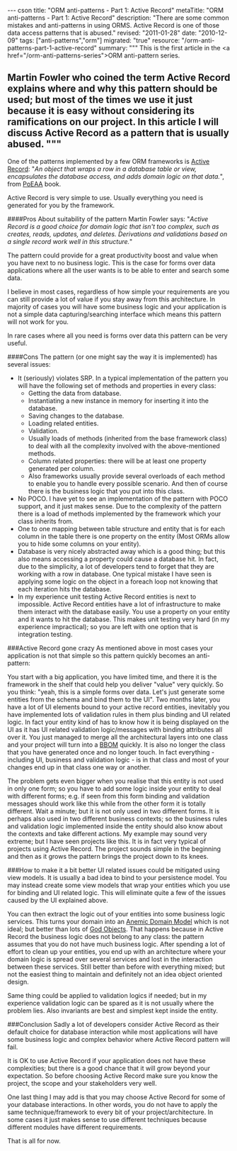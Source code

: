 --- cson
title: "ORM anti-patterns - Part 1: Active Record"
metaTitle: "ORM anti-patterns - Part 1: Active Record"
description: "There are some common mistakes and anti-patterns in using ORMS. Active Record is one of those data access patterns that is abused."
revised: "2011-01-28"
date: "2010-12-09"
tags: ["anti-patterns","orm"]
migrated: "true"
resource: "/orm-anti-patterns-part-1-active-record"
summary: """
This is the first article in the <a href=\"/orm-anti-patterns-series\">ORM anti-pattern series</a>.

Martin Fowler who coined the term Active Record explains where and why this pattern should be used; but most of the times we use it just because it is easy without considering its ramifications on our project. In this article I will discuss Active Record as a pattern that is usually abused. 
"""
---
One of the patterns implemented by a few ORM frameworks is [Active Record][2]:
"*An object that wraps a row in a database table or view, encapsulates the database access, and adds domain logic on that data.*", from [PoEAA][3] book.

Active Record is very simple to use. Usually everything you need is generated for you by the framework.

####Pros
About suitability of the pattern Martin Fowler says:
"*Active Record is a good choice for domain logic that isn't too complex, such as creates, reads, updates, and deletes. Derivations and validations based on a single record work well in this structure.*"

The pattern could provide for a great productivity boost and value when you have next to no business logic. This is the case for forms over data applications where all the user wants is to be able to enter and search some data. 

I believe in most cases, regardless of how simple your requirements are you can still provide a lot of value if you stay away from this architecture. In majority of cases you will have some business logic and your application is not a simple data capturing/searching interface which means this pattern will not work for you.

In rare cases where all you need is forms over data this pattern can be very useful.

####Cons
The pattern (or one might say the way it is implemented)  has several issues:

 - It (seriously) violates SRP. In a typical implementation of the pattern you will have the following set of methods and properties in every class:
   - Getting the data from database.
   - Instantiating a new instance in memory for inserting it into the database.
   - Saving changes to the database.
   - Loading related entities.
   - Validation.
   - Usually loads of methods (inherited from the base framework class) to deal with all the complexity involved with the above-mentioned methods.
   - Column related properties: there will be at least one property generated per column.
   - Also frameworks usually provide several overloads of each method to enable you to handle every possible scenario. And then of course there is the business logic that you put into this class.
 - No POCO. I have yet to see an implementation of the pattern with POCO support, and it just makes sense. Due to the complexity of the pattern there is a load of methods implemented by the framework which your class inherits from.
 - One to one mapping between table structure and entity that is for each column in the table there is one property on the entity (Most ORMs allow you to hide some columns on your entity).
 - Database is very nicely abstracted away which is a good thing; but this also means accessing a property could cause a database hit. In fact, due to the simplicity, a lot of developers tend to forget that they are working with a row in database. One typical mistake I have seen is applying some logic on the object in a foreach loop not knowing that each iteration hits the database.
 - In my experience unit testing Active Record entities is next to impossible. Active Record entities have a lot of infrastructure to make them interact with the database easily. You use a property on your entity and it wants to hit the database. This makes unit testing very hard (in my experience impractical); so you are left with one option that is integration testing.

###Active Record gone crazy
As mentioned above in most cases your application is not that simple so this pattern quickly becomes an anti-pattern:

You start with a big application, you have limited time, and there it is the framework in the shelf that could help you deliver "value" very quickly. So you think: "yeah, this is a simple forms over data. Let's just generate some entities from the schema and bind them to the UI". Two months later, you have a lot of UI elements bound to your active record entities, inevitably you have implemented lots of validation rules in them plus binding and UI related logic. In fact your entity kind of has to know how it is being displayed on the UI as it has UI related validation logic/messages with binding attributes all over it. You just managed to merge all the architectural layers into one class and your project will turn into a [BBOM][4] quickly. It is also no longer the class that you have generated once and no longer touch. In fact everything - including UI, business and validation logic - is in that class and most of your changes end up in that class one way or another.

The problem gets even bigger when you realise that this entity is not used in only one form; so you have to add some logic inside your entity to deal with different forms; e.g. if seen from this form binding and validation messages should work like this while from the other form it is totally different. Wait a minute; but it is not only used in two different forms. It is perhaps also used in two different business contexts; so the business rules and validation logic implemented inside the entity should also know about the contexts and take different actions. My example may sound very extreme; but I have seen projects like this. It is in fact very typical of projects using Active Record. The project sounds simple in the beginning and then as it grows the pattern brings the project down to its knees.

###How to make it a bit better
UI related issues could be mitigated using view models. It is usually a bad idea to bind to your persistence model. You may instead create some view models that wrap your entities which you use for binding and UI related logic. This will eliminate quite a few of the issues caused by the UI explained above.

You can then extract the logic out of your entities into some business logic services. This turns your domain into an [Anemic Domain Model][5] which is not ideal; but better than lots of [God Objects][6]. That happens because in Active Record the business logic does not belong to any class: the pattern assumes that you do not have much business logic. After spending a lot of effort to clean up your entities, you end up with an architecture where your domain logic is spread over several services and lost in the interaction between these services. Still better than before with everything mixed; but not the easiest thing to maintain and definitely not an idea object oriented design.

Same thing could be applied to validation logics if needed; but in my experience validation logic can be spared as it is not usually where the problem lies. Also invariants are best and simplest kept inside the entity.

###Conclusion
Sadly a lot of developers consider Active Record as their default choice for database interaction while most applications will have some business logic and complex behavior where Active Record pattern will fail. 

It is OK to use Active Record if your application does not have these complexities; but there is a good chance that it will grow beyond your expectation. So before choosing Active Record make sure you know the project, the scope and your stakeholders very well.

One last thing I may add is that you may choose Active Record for some of your database interactions. In other words, you do not have to apply the same technique/framework to every bit of your project/architecture. In some cases it just makes sense to use different techniques because different modules have different requirements.

That is all for now.


  [2]: http://en.wikipedia.org/wiki/Active_record_pattern
  [3]: http://www.amazon.com/Patterns-Enterprise-Application-Architecture-Martin/dp/0321127420
  [4]: http://en.wikipedia.org/wiki/Big_ball_of_mud
  [5]: http://martinfowler.com/bliki/AnemicDomainModel.html
  [6]: http://en.wikipedia.org/wiki/God_object
